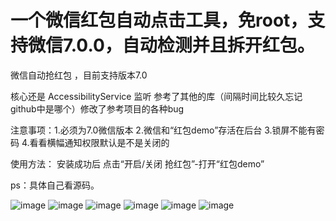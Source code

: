 # 一个微信红包自动点击工具，免root，支持微信7.0.0，自动检测并且拆开红包。<br> 

微信自动抢红包 ，目前支持版本7.0<br> 

核心还是 AccessibilityService 监听 参考了其他的库（间隔时间比较久忘记github中是哪个）修改了参考项目的各种bug<br> 

注意事项：1.必须为7.0微信版本  2.微信和“红包demo”存活在后台 3.锁屏不能有密码 4.看看横幅通知权限默认是不是关闭的<br> 

使用方法： 安装成功后 点击“开启/关闭 抢红包”-打开“红包demo”<br> 

ps：具体自己看源码。<br> 

 ![image](https://github.com/qq2068254/GetRedPacket/blob/HEAD/screenshots/1.jpg)
  ![image](https://github.com/qq2068254/GetRedPacket/blob/HEAD/screenshots/2.jpg)
   ![image](https://github.com/qq2068254/GetRedPacket/blob/HEAD/screenshots/3.jpg)
    ![image](https://github.com/qq2068254/GetRedPacket/blob/HEAD/screenshots/4.jpg)
     ![image](https://github.com/qq2068254/GetRedPacket/blob/HEAD/screenshots/5.jpg)
      ![image](https://github.com/qq2068254/GetRedPacket/blob/HEAD/screenshots/6.jpg)



  
